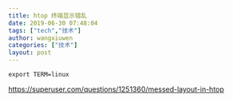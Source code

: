 ```yaml
---
title: htop 终端显示错乱
date: 2019-06-30 07:48:04
tags: ["tech","技术"]
author: wangxiuwen
categories: ["技术"]
layout: post
---
```


```
export TERM=linux
```


<https://superuser.com/questions/1251360/messed-layout-in-htop>